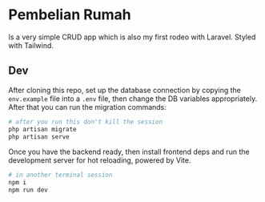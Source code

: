 # Pembelian Rumah

Is a very simple CRUD app which is also my first rodeo with Laravel. Styled with Tailwind.

## Dev

After cloning this repo, set up the database connection by copying the `env.example`
file into a `.env` file, then change the DB variables appropriately. After that you 
can run the migration commands:
```sh
# after you run this don't kill the session
php artisan migrate
php artisan serve
```

Once you have the backend ready, then install frontend deps and run the development
server for hot reloading, powered by Vite.

```sh
# in another terminal session
npm i
npm run dev
```

